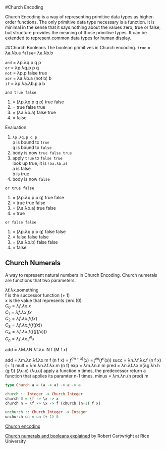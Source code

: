 #Church Encoding

Church Encoding is a way of representing primitive data types as higher-order functions. The only primitive data type necessary is a function. It is minimal in the sense that it says nothing about the values zero, true or false, but structure provides the meaning of those primitive types. It can be extended to represent common data types for human display. 

##Church Booleans
The boolean primitives in Church encoding.
`true` = λa.λb.a
`false`= λa.λb.b
  
`and`  = λp.λq.p q p  
`or`   = λp.λq.p p q  
`not`  = λp.p false true  
`xor`  = λa.λb.a (not b) b  
`if`   = λp.λa.λb.p a b  

`and true false`  

1. = (λp.λq.p q p) true false  
2. = true false true  
3. = (λa.λb.a) false true  
4. = false  

Evaluation

1. `λp.λq.p q p`  
   p is bound to `true`  
   q is bound to `false`  
2. body is now `true false true`  
3. apply `true` to `false true`  
   look up true, it is `(λa.λb.a)`  
   a is false  
   b is true   
4. body is now `false`  

`or true false`
1. = (λp.λq.p p q) true false
2. = true true false
3. = (λa.λb.a) true false
4. = true

`or false false`
1. = (λp.λq.p p q) false false
2. = false false false
3. = (λa.λb.b) false false
4. = false

## Church Numerals
A way to represent natural numbers in Church Encoding. Church numerals are functions that two parameters.

λf.λx.something  
f is the successor function (+ 1)  
x is the value that represents zero (0)  
$C_0 = λf.λx.x$  
$C_1 = λf.λx.f x$  
$C_2 = λf.λx.f(f x)$  
$C_3 = λf.λx.f(f(f x))$  
$C_4 = λf.λx.f(f(f(f x)))$  
$C_n = λf.λx.f^n x$  


add = λM.λN.λf.λx. N f (M f x)

add  = λm.λn.λf.λx.m f (n f x) = $f^{(m+x)}(x)$ = $f^m(f^n(x))$
succ = λn.λf.λx.f (n f x)  (+ 1)
mult = λm.λn.λf.λx.m (n f)
exp  = λm.λn.n m
pred = λn.λf.λx.n(λg.λh.h (g f)) (λu.x) (λu.u)
apply a function n times, the predecessor return a function that applies its paramter n-1 times.
minus = λm.λn.(n pred) m 

```haskell
type Church a = (a -> a) -> a -> a

church :: Integer -> Church Integer
church 0 = \f -> \x -> x
church n = \f -> \x -> f (church (n-1) f x)

unchurch :: Church Integer -> Integer
unchurch cn = cn (+ 1) 0
```

[Church encoding](https://en.wikipedia.org/wiki/Church_encoding)

[Church numerals and booleans explained](http://www.cs.rice.edu/~javaplt/311/Readings/supplemental.pdf) by Robert Cartwright at Rice University
